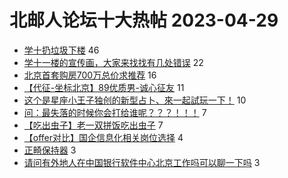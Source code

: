 # 北邮人论坛十大热帖 2023-04-29

- [学十扔垃圾下楼](https://bbs.byr.cn/article/Talking/6386299) 46
- [学十一楼的宣传画，大家来找找有几处错误](https://bbs.byr.cn/article/Picture/3339996) 22
- [北京首套购房700万总价求推荐](https://bbs.byr.cn/article/Home/135174) 16
- [【代征-坐标北京】89优质男-诚心征友](https://bbs.byr.cn/article/Friends/2039331) 11
- [这个是星座小王子独创的新型占卜、來一起試玩一下！](https://bbs.byr.cn/article/Constellations/465260) 10
- [问：最失落的时候你会打给谁呢？？？！！！](https://bbs.byr.cn/article/Feeling/3199299) 7
- [【吃出虫子】老一双拼饭吃出虫子](https://bbs.byr.cn/article/Food/523901) 7
- [【offer对比】国企信息化相关岗位选择](https://bbs.byr.cn/article/Job/2189957) 4
- [正畸保持器](https://bbs.byr.cn/article/Health/230878) 3
- [请问有外地人在中国银行软件中心北京工作吗可以聊一下吗](https://bbs.byr.cn/article/WorkLife/1199412) 3


